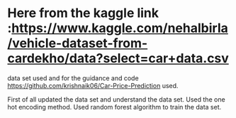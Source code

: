 # Here from the kaggle link :https://www.kaggle.com/nehalbirla/vehicle-dataset-from-cardekho/data?select=car+data.csv 
data set used and for the guidance and code https://github.com/krishnaik06/Car-Price-Prediction used.

First of all updated the data set and understand the data set.
Used the one hot encoding method.
Used random forest algorithm to train the data set.
